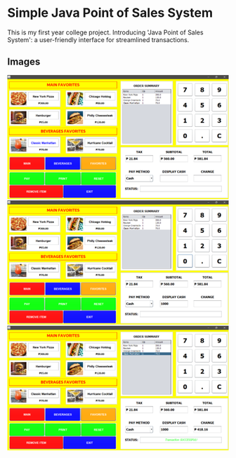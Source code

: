 # Simple Java Point of Sales System

This is my first year college project. Introducing 'Java Point of Sales System': a user-friendly interface for streamlined transactions.

## Images

![Logo](https://github.com/ronjacobdinero15/Point-of-Sales-System-JAVA/blob/main/miscellaneous/Screenshot_1.png?raw=true)
![Logo](https://github.com/ronjacobdinero15/Point-of-Sales-System-JAVA/blob/main/miscellaneous/Screenshot_2.png?raw=true)
![Logo](https://github.com/ronjacobdinero15/Point-of-Sales-System-JAVA/blob/main/miscellaneous/Screenshot_3.png?raw=true)
